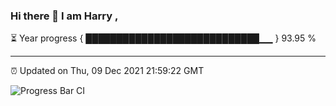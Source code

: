 ### Hi there 👋 I am Harry , 

⏳ Year progress { ████████████████████████████▁▁ } 93.95 %

---

⏰ Updated on Thu, 09 Dec 2021 21:59:22 GMT

![Progress Bar CI](https://github.com/duykhang68/duykhang68/workflows/Progress%20Bar%20CI/badge.svg)
